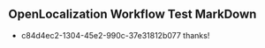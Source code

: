 ## OpenLocalization Workflow Test MarkDown
* c84d4ec2-1304-45e2-990c-37e31812b077 thanks!

<!--HONumber=Aug16_HO4-->


